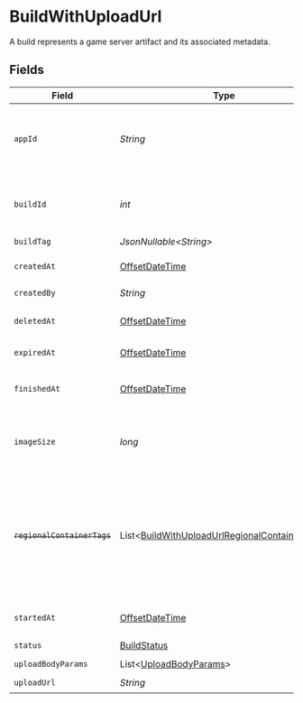 # BuildWithUploadUrl

A build represents a game server artifact and its associated metadata.


## Fields

| Field                                                                                                                   | Type                                                                                                                    | Required                                                                                                                | Description                                                                                                             | Example                                                                                                                 |
| ----------------------------------------------------------------------------------------------------------------------- | ----------------------------------------------------------------------------------------------------------------------- | ----------------------------------------------------------------------------------------------------------------------- | ----------------------------------------------------------------------------------------------------------------------- | ----------------------------------------------------------------------------------------------------------------------- |
| `appId`                                                                                                                 | *String*                                                                                                                | :heavy_check_mark:                                                                                                      | System generated unique identifier for an application.                                                                  | app-af469a92-5b45-4565-b3c4-b79878de67d2                                                                                |
| `buildId`                                                                                                               | *int*                                                                                                                   | :heavy_check_mark:                                                                                                      | System generated id for a build. Increments by 1.                                                                       | 1                                                                                                                       |
| `buildTag`                                                                                                              | *JsonNullable\<String>*                                                                                                 | :heavy_minus_sign:                                                                                                      | N/A                                                                                                                     | 0.1.14-14c793                                                                                                           |
| `createdAt`                                                                                                             | [OffsetDateTime](https://docs.oracle.com/javase/8/docs/api/java/time/OffsetDateTime.html)                               | :heavy_check_mark:                                                                                                      | When [`CreateBuild()`](https://hathora.dev/api#tag/BuildV2/operation/CreateBuild) is called.                            |                                                                                                                         |
| `createdBy`                                                                                                             | *String*                                                                                                                | :heavy_check_mark:                                                                                                      | N/A                                                                                                                     | noreply@hathora.dev                                                                                                     |
| `deletedAt`                                                                                                             | [OffsetDateTime](https://docs.oracle.com/javase/8/docs/api/java/time/OffsetDateTime.html)                               | :heavy_check_mark:                                                                                                      | When the build was deleted.                                                                                             |                                                                                                                         |
| `expiredAt`                                                                                                             | [OffsetDateTime](https://docs.oracle.com/javase/8/docs/api/java/time/OffsetDateTime.html)                               | :heavy_minus_sign:                                                                                                      | When the build expired                                                                                                  |                                                                                                                         |
| `finishedAt`                                                                                                            | [OffsetDateTime](https://docs.oracle.com/javase/8/docs/api/java/time/OffsetDateTime.html)                               | :heavy_check_mark:                                                                                                      | When [`RunBuild()`](https://hathora.dev/api#tag/BuildV2/operation/RunBuild) finished executing.                         |                                                                                                                         |
| `imageSize`                                                                                                             | *long*                                                                                                                  | :heavy_check_mark:                                                                                                      | The size (in bytes) of the Docker image built by Hathora.                                                               |                                                                                                                         |
| ~~`regionalContainerTags`~~                                                                                             | List\<[BuildWithUploadUrlRegionalContainerTags](../../models/shared/BuildWithUploadUrlRegionalContainerTags.md)>        | :heavy_check_mark:                                                                                                      | : warning: ** DEPRECATED **: This will be removed in a future release, please migrate away from it as soon as possible. |                                                                                                                         |
| `startedAt`                                                                                                             | [OffsetDateTime](https://docs.oracle.com/javase/8/docs/api/java/time/OffsetDateTime.html)                               | :heavy_check_mark:                                                                                                      | When [`RunBuild()`](https://hathora.dev/api#tag/BuildV2/operation/RunBuild) is called.                                  |                                                                                                                         |
| `status`                                                                                                                | [BuildStatus](../../models/shared/BuildStatus.md)                                                                       | :heavy_check_mark:                                                                                                      | N/A                                                                                                                     |                                                                                                                         |
| `uploadBodyParams`                                                                                                      | List\<[UploadBodyParams](../../models/shared/UploadBodyParams.md)>                                                      | :heavy_check_mark:                                                                                                      | N/A                                                                                                                     |                                                                                                                         |
| `uploadUrl`                                                                                                             | *String*                                                                                                                | :heavy_check_mark:                                                                                                      | N/A                                                                                                                     |                                                                                                                         |